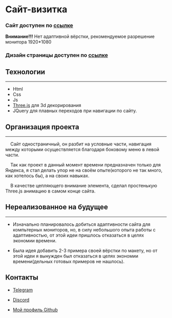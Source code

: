 # Сайт-визитка
### Сайт доступен по [ссылке](https://nikdimer.github.io)

**Внимание!!!** Нет адаптивной вёрстки, рекомендуемое
разрешение монитора 1920*1080

### Дизайн страницы доступен по [ссылке](https://www.figma.com/file/qKYxouKgMB7dnGDW5Q0cyb/Untitled?node-id=0%3A1)

## Технологии
---

+ Html
+ Css
+ Js
+ [Three.js](https://threejs.org/) для 3d декорирования
+ JQuery для плавных переходов при навигации по сайту.

## Организация проекта
---

&nbsp;&nbsp;&nbsp;&nbsp;Сайт одностраничный, он разбит на условные части, навигация между которыми осуществляется благодаря боковому меню в левой части.

&nbsp;&nbsp;&nbsp;&nbsp;Так как проект в данный момент времени предназначен только для Яндекса, я стал делать упор не на своём опыте(которого не так много, как хотелось бы), а на своих навыках.

&nbsp;&nbsp;&nbsp;&nbsp;В качестве цепляющего внимание элемента, сделал простенькую Three.js анимацию в самом конце сайта.

## Нереализованное на будущее
---
+ Изначально планировалось добиться адаптивности сайта для компьтерных мониторов, но, в силу небольшого опыта работы с адаптивностью, от этой идеи пришлось отказаться в целях экономии времени.

+ Была идея добавить 2-3 примера своей вёрстки по макету, но от этой идеи я вынужден был отказаться в целях экономии времени(дельных готовых примеров не нашлось).

## Контакты

+ [Telegram](https://t.me/NikDimer)

+ [Discord](https://discord.gg/hcaKKx7Z)

+ [Мой профиль Github](https://github.com/NikDimer)
